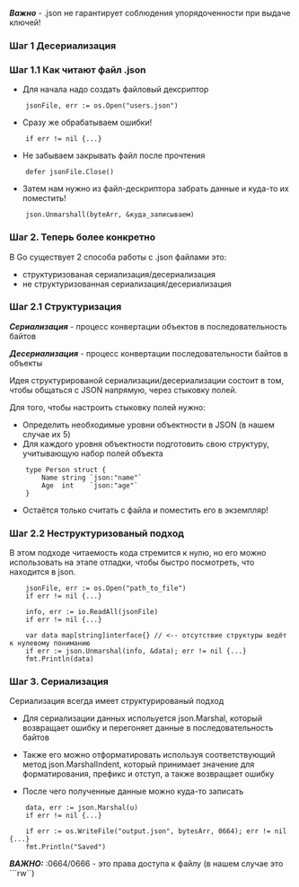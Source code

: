***Важно*** - .json не гарантирует соблюдения упорядоченности при выдаче ключей!

### Шаг 1 Десериализация 

### Шаг 1.1 Как читают файл .json
* Для начала надо создать файловый дексриптор
```
    jsonFile, err := os.Open("users.json")
``` 
* Сразу же обрабатываем ошибки!
```
    if err != nil {...}
```
* Не забываем закрывать файл после прочтения
```
    defer jsonFile.Close()
```
* Затем нам нужно из файл-дескриптора забрать данные и куда-то их поместить!
```
    json.Unmarshall(byteArr, &куда_записываем)
```
### Шаг 2. Теперь более конкретно
В Go существует 2 способа работы с .json файлами это:
* структуризованая сериализация/десериализация
* не структуризованная сериализация/десериализация

### Шаг 2.1 Cтруктуризация
***Сериализация*** - процесс конвертации объектов в последовательность байтов

***Десериализация*** - процесс конвертации последовательности байтов в объекты

Идея структурированой сериализации/десериализации состоит в том, чтобы общаться с JSON напрямую,
через стыковку полей.

Для того, чтобы настроить стыковку полей нужно:
* Определить необходимые уровни объектности в JSON (в нашем случае их 5)
* Для каждого уровня объектности подготовить свою структуру, учитывающую набор полей объекта
```
    type Person struct {
        Name string `json:"name"`
        Age  int    `json:"age"`
    }
```
* Остаётся только считать с файла и поместить его в экземпляр!

### Шаг 2.2 Неструктуризованый подход
В этом подходе читаемость кода стремится к нулю, но его можно использовать на этапе отладки, чтобы быстро посмотреть,
что находится в json.
```
    jsonFile, err := os.Open("path_to_file")
    if err != nil {...}
    
    info, err := io.ReadAll(jsonFile)
    if err != nil {...}
    
    var data map[string]interface{} // <-- отсутствие структуры ведёт к нулевому пониманию
    if err := json.Unmarshal(info, &data); err != nil {...}
    fmt.Println(data)
```

### Шаг 3. Сериализация
Сериализация всегда имеет структурированый подход
* Для сериализации данных испольуется json.Marshal, который возвращает ошибку 
и перегоняет данные в последовательность байтов

* Также его можно отформатировать используя соответствующий метод json.MarshalIndent, который принимает значение
для форматирования, префикс и отступ, а также возвращает ошибку 

* После чего полученные данные можно куда-то записать 
```
    data, err := json.Marshal(u)
    if err != nil {...}
    
    if err := os.WriteFile("output.json", bytesArr, 0664); err != nil {...}
    fmt.Println("Saved")
```

***ВАЖНО:***  :0664/0666 - это права доступа к файлу (в нашем случае это ```rw``)